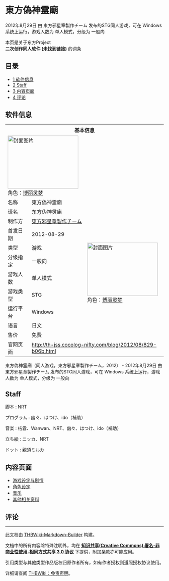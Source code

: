 # 東方偽神霊廟

<!-- source html: G:\repos\THBWiki-Markdown-Builder\THBWikiMarkdown\Temp\main\1\11\ns0%3A%E6%9D%B1%E6%96%B9%E5%81%BD%E7%A5%9E%E9%9C%8A%E5%BB%9F.html -->

2012年8月29日 由 東方邪星章製作チーム  发布的STG同人游戏，可在 Windows 系统上运行，游戏人数为 单人模式，分级为 一般向

本页是关于东方Project  
 **二次创作同人软件 (未找到链接)** 的词条
## 目录

- [1 软件信息](#软件信息)
- [2 Staff](#Staff)
- [3 内容页面](#内容页面)
- [4 评论](#评论)




## 软件信息

<table><tbody><tr><th colspan="3">基本信息</th></tr><tr><td class="cover-artwork-mobile" colspan="2"><a href="./文件-東方偽神霊廟封面.png.md" class="image" title="封面图片"><img alt="封面图片" src="https://upload.thwiki.cc/thumb/a/a0/%E6%9D%B1%E6%96%B9%E5%81%BD%E7%A5%9E%E9%9C%8A%E5%BB%9F%E5%B0%81%E9%9D%A2.png/224px-%E6%9D%B1%E6%96%B9%E5%81%BD%E7%A5%9E%E9%9C%8A%E5%BB%9F%E5%B0%81%E9%9D%A2.png" decoding="async" loading="lazy" width="224" height="168" srcset="https://upload.thwiki.cc/thumb/a/a0/%E6%9D%B1%E6%96%B9%E5%81%BD%E7%A5%9E%E9%9C%8A%E5%BB%9F%E5%B0%81%E9%9D%A2.png/336px-%E6%9D%B1%E6%96%B9%E5%81%BD%E7%A5%9E%E9%9C%8A%E5%BB%9F%E5%B0%81%E9%9D%A2.png 1.5x, https://upload.thwiki.cc/thumb/a/a0/%E6%9D%B1%E6%96%B9%E5%81%BD%E7%A5%9E%E9%9C%8A%E5%BB%9F%E5%B0%81%E9%9D%A2.png/448px-%E6%9D%B1%E6%96%B9%E5%81%BD%E7%A5%9E%E9%9C%8A%E5%BB%9F%E5%B0%81%E9%9D%A2.png 2x" data-file-width="640" data-file-height="480"></a><div class="cover-char">角色：<a href="./博丽灵梦.md" title="博丽灵梦">博丽灵梦</a></div></td>
</tr><tr><td class="label">名称</td><td colspan="2"> 東方偽神霊廟 </td></tr><tr><td class="label">译名</td><td colspan="2"> 东方伪神灵庙 </td></tr><tr><td class="label">制作方</td><td><a href="./東方邪星章製作チーム.md" title="東方邪星章製作チーム">東方邪星章製作チーム</a></td><td class="cover-artwork" rowspan="8" style="min-width:224px;"><a href="./文件-東方偽神霊廟封面.png.md" class="image" title="封面图片"><img alt="封面图片" src="https://upload.thwiki.cc/thumb/a/a0/%E6%9D%B1%E6%96%B9%E5%81%BD%E7%A5%9E%E9%9C%8A%E5%BB%9F%E5%B0%81%E9%9D%A2.png/224px-%E6%9D%B1%E6%96%B9%E5%81%BD%E7%A5%9E%E9%9C%8A%E5%BB%9F%E5%B0%81%E9%9D%A2.png" decoding="async" loading="lazy" width="224" height="168" srcset="https://upload.thwiki.cc/thumb/a/a0/%E6%9D%B1%E6%96%B9%E5%81%BD%E7%A5%9E%E9%9C%8A%E5%BB%9F%E5%B0%81%E9%9D%A2.png/336px-%E6%9D%B1%E6%96%B9%E5%81%BD%E7%A5%9E%E9%9C%8A%E5%BB%9F%E5%B0%81%E9%9D%A2.png 1.5x, https://upload.thwiki.cc/thumb/a/a0/%E6%9D%B1%E6%96%B9%E5%81%BD%E7%A5%9E%E9%9C%8A%E5%BB%9F%E5%B0%81%E9%9D%A2.png/448px-%E6%9D%B1%E6%96%B9%E5%81%BD%E7%A5%9E%E9%9C%8A%E5%BB%9F%E5%B0%81%E9%9D%A2.png 2x" data-file-width="640" data-file-height="480"></a><div class="cover-char">角色：<a href="./博丽灵梦.md" title="博丽灵梦">博丽灵梦</a></div></td>
</tr><tr><td class="label">首发日期</td><td>2012-08-29</td></tr><tr><td class="label">类型</td><td>游戏</td></tr><tr><td class="label">分级指定</td><td>一般向</td></tr><tr><td class="label">游戏人数</td><td>单人模式</td></tr><tr><td class="label">游戏类型</td><td>STG</td></tr><tr><td class="label">运行平台</td><td>Windows</td></tr><tr><td class="label">语言</td><td>日文</td></tr><tr><td class="label">售价</td><td>免费</td></tr>
<tr><td class="label">官网页面</td><td colspan="2"><a rel="nofollow" class="external free" href="http://th-jss.cocolog-nifty.com/blog/2012/08/829-b06b.html">http://th-jss.cocolog-nifty.com/blog/2012/08/829-b06b.html</a></td></tr></tbody></table>

東方偽神霊廟（同人游戏，東方邪星章製作チーム，2012） - 2012年8月29日 由 東方邪星章製作チーム  发布的STG同人游戏，可在 Windows 系统上运行，游戏人数为 单人模式，分级为 一般向
## Staff
脚本
: NRT

プログラム
: 幽々、はつけ、ido（補助）

音楽
: 桔霧、Wanwan、NRT、幽々、はつけ、ido（補助）

立ち絵
: ニッカ、NRT

ドット
: 親須ミルカ

## 内容页面
- [游戏设定与剧情](./東方偽神霊廟-设定与剧情.md)
- [角色设定](./東方偽神霊廟-角色.md)
- [音乐](./東方偽神霊廟-音乐.md)
- [其他相关资料](./東方偽神霊廟-其他相关资料.md)

## 评论




---

此文档由 [THBWiki-Markdown-Builder](https://github.com/Delsin-Yu/THBWiki-Markdown-Builder) 构建。

文档中的所有内容除特殊注明外，均在 [**知识共享(Creative Commons) 署名-非商业性使用-相同方式共享 3.0 协议**](https://creativecommons.org/licenses/by-sa/3.0/deed.zh-hans) 下提供，附加条款亦可能应用。

引用类型与其他类型作品版权归原作者所有，如有作者授权则遵照授权协议使用。

详细请查阅 [THBWiki：免责声明](https://thbwiki.cc/THBWiki:%E5%85%8D%E8%B4%A3%E5%A3%B0%E6%98%8E)。

